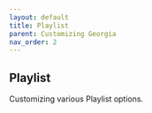```yaml
---
layout: default
title: Playlist
parent: Customizing Georgia
nav_order: 2
---
```

## Playlist

Customizing various Playlist options.